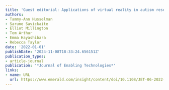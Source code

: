 ```yaml
---
title: 'Guest editorial: Applications of virtual reality in autism research'
authors:
- Tammy-Ann Husselman
- Sarune Savickaite
- Elliot Millington
- Tom Arthur
- Emma Hayashibara
- Rebecca Taylor
date: '2022-01-01'
publishDate: '2024-11-08T18:33:24.656151Z'
publication_types:
- article-journal
publication: '*Journal of Enabling Technologies*'
links:
- name: URL
  url: https://www.emerald.com/insight/content/doi/10.1108/JET-06-2022-078/full/html
---
```


